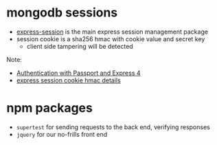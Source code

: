 # mongodb sessions

- [express-session](https://github.com/expressjs/session) is the main express session management package
- session cookie is a sha256 hmac with cookie value and secret key
  - client side tampering will be detected

Note:
- [Authentication with Passport and Express 4](http://mherman.org/blog/2015/01/31/local-authentication-with-passport-and-express-4/)
- [express session cookie hmac details](https://github.com/tj/node-cookie-signature/blob/391b56cf44d88c493491b7e3fc53208cfb976d2a/index.js#L16)



# npm packages

- `supertest` for sending requests to the back end, verifying responses
- `jquery` for our no-frills front end
